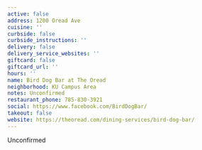 ```yaml
---
active: false
address: 1200 Oread Ave
cuisine: ''
curbside: false
curbside_instructions: ''
delivery: false
delivery_service_websites: ''
giftcard: false
giftcard_url: ''
hours: ''
name: Bird Dog Bar at The Oread
neighborhood: KU Campus Area
notes: Unconfirmed
restaurant_phone: 785-830-3921
social: https://www.facebook.com/BirdDogBar/
takeout: false
website: https://theoread.com/dining-services/bird-dog-bar/
---
```


Unconfirmed